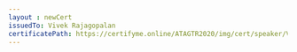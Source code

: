 ```yaml
--- 
layout : newCert 
issuedTo: Vivek Rajagopalan
certificatePath: https://certifyme.online/ATAGTR2020/img/cert/speaker/VivekRajagopalan_741a9.png
--- 
```

